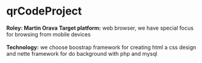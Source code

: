 # qrCodeProject
<b>Roley: Martin Orava</b>
<b>Target platform:</b> web browser, we have special focus for browsing from mobile devices <br><br>
<b>Technology:</b> we choose boostrap framework for creating html a css design and nette framework for do background with php and mysql
